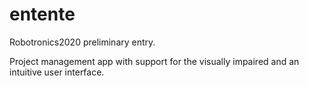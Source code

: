# entente
Robotronics2020 preliminary entry.

Project management app with support for the visually impaired and an intuitive user interface.
